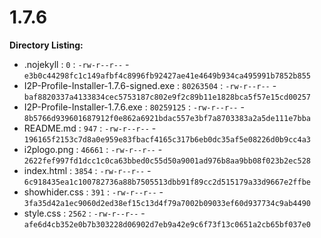 1.7.6
=====

**Directory Listing:**

 - .nojekyll : `0` : `-rw-r--r--` - `e3b0c44298fc1c149afbf4c8996fb92427ae41e4649b934ca495991b7852b855`
 - I2P-Profile-Installer-1.7.6-signed.exe : `80263504` : `-rw-r--r--` - `baf8820337a4133834cec5753187c802e9f2c89b11e1828bca5f57e15cd00257`
 - I2P-Profile-Installer-1.7.6.exe : `80259125` : `-rw-r--r--` - `8b5766d939601687912f0e862a6921bdac557e3bf7a8703383a2a5de111e7bba`
 - README.md : `947` : `-rw-r--r--` - `196165f2153c7d8a0e959e83fbacf4165c317b6eb0dc35af5e08226d0b9cc4a3`
 - i2plogo.png : `46661` : `-rw-r--r--` - `2622fef997fd1dcc1c0ca63bbed0c55d50a9001ad976b8aa9bb08f023b2ec528`
 - index.html : `3854` : `-rw-r--r--` - `6c918435ea1c100782736a88b7505513dbb91f89cc2d515179a33d9667e2ffbe`
 - showhider.css : `391` : `-rw-r--r--` - `3fa35d42a1ec9060d2ed38ef15c13d4f79a7002b09033ef60d937734c9ab4490`
 - style.css : `2562` : `-rw-r--r--` - `afe6d4cb352e0b7b303228d06902d7eb9a42e9c6f73f13c0651a2cb65bf037e0`
